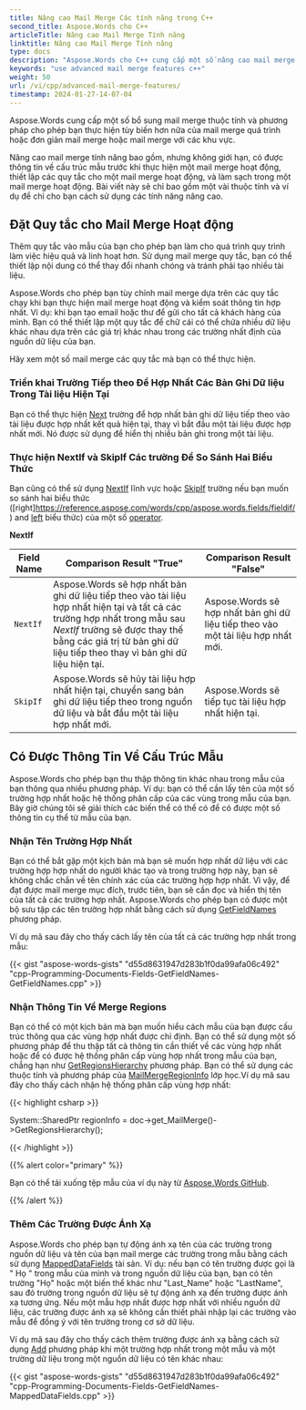 ```yaml
---
title: Nâng cao Mail Merge Các tính năng trong C++
second_title: Aspose.Words cho C++
articleTitle: Nâng cao Mail Merge Tính năng
linktitle: Nâng cao Mail Merge Tính năng
type: docs
description: "Aspose.Words cho C++ cung cấp một số nâng cao mail merge các tính năng cho phép bạn thực hiện thêm mail merge tùy chỉnh. Ví dụ: lấy thông tin về cấu trúc mẫu, thiết lập quy tắc, dọn dẹp sau khi mail merge hoạt động, và những người khác."
keywords: "use advanced mail merge features c++"
weight: 50
url: /vi/cpp/advanced-mail-merge-features/
timestamp: 2024-01-27-14-07-04
---
```


Aspose.Words cung cấp một số bổ sung mail merge thuộc tính và phương pháp cho phép bạn thực hiện tùy biến hơn nữa của mail merge quá trình hoặc đơn giản mail merge hoặc mail merge với các khu vực.

Nâng cao mail merge tính năng bao gồm, nhưng không giới hạn, có được thông tin về cấu trúc mẫu trước khi thực hiện một mail merge hoạt động, thiết lập các quy tắc cho một mail merge hoạt động, và làm sạch trong một mail merge hoạt động. Bài viết này sẽ chỉ bao gồm một vài thuộc tính và ví dụ để chỉ cho bạn cách sử dụng các tính năng nâng cao.

## Đặt Quy tắc cho Mail Merge Hoạt động

Thêm quy tắc vào mẫu của bạn cho phép bạn làm cho quá trình quy trình làm việc hiệu quả và linh hoạt hơn. Sử dụng mail merge quy tắc, bạn có thể thiết lập nội dung có thể thay đổi nhanh chóng và tránh phải tạo nhiều tài liệu.

Aspose.Words cho phép bạn tùy chỉnh mail merge dựa trên các quy tắc chạy khi bạn thực hiện mail merge hoạt động và kiểm soát thông tin hợp nhất. Ví dụ: khi bạn tạo email hoặc thư để gửi cho tất cả khách hàng của mình. Bạn có thể thiết lập một quy tắc để chữ cái có thể chứa nhiều dữ liệu khác nhau dựa trên các giá trị khác nhau trong các trường nhất định của nguồn dữ liệu của bạn.

Hãy xem một số mail merge các quy tắc mà bạn có thể thực hiện.

### Triển khai Trường Tiếp theo Để Hợp Nhất Các Bản Ghi Dữ liệu Trong Tài liệu Hiện Tại

Bạn có thể thực hiện [Next](https://reference.aspose.com/words/cpp/aspose.words.fields/fieldnext/) trường để hợp nhất bản ghi dữ liệu tiếp theo vào tài liệu được hợp nhất kết quả hiện tại, thay vì bắt đầu một tài liệu được hợp nhất mới. Nó được sử dụng để hiển thị nhiều bản ghi trong một tài liệu.

### Thực hiện NextIf và SkipIf Các trường Để So Sánh Hai Biểu Thức

Bạn cũng có thể sử dụng [NextIf](https://reference.aspose.com/words/cpp/aspose.words.fields/fieldnextif) lĩnh vực hoặc [SkipIf](https://reference.aspose.com/words/cpp/aspose.words.fields/fieldskipif/) trường nếu bạn muốn so sánh hai biểu thức ([right]https://reference.aspose.com/words/cpp/aspose.words.fields/fieldif/) and [left](https://reference.aspose.com/words/cpp/aspose.words.fields/fieldif/get_leftexpression/) biểu thức) của một số [operator](https://reference.aspose.com/words/cpp/aspose.words.fields/fieldskipif/get_comparisonoperator/).

**NextIf**

| **Field Name** | **Comparison Result "True"** | **Comparison Result "False"** |
| -------------- | ------------------------------------------------------------ | ------------------------------------------------------------ |
| `NextIf` | Aspose.Words sẽ hợp nhất bản ghi dữ liệu tiếp theo vào tài liệu hợp nhất hiện tại và tất cả các trường hợp nhất trong mẫu sau *NextIf* trường sẽ được thay thế bằng các giá trị từ bản ghi dữ liệu tiếp theo thay vì bản ghi dữ liệu hiện tại. | Aspose.Words sẽ hợp nhất bản ghi dữ liệu tiếp theo vào một tài liệu hợp nhất mới. |
| `SkipIf` | Aspose.Words sẽ hủy tài liệu hợp nhất hiện tại, chuyển sang bản ghi dữ liệu tiếp theo trong nguồn dữ liệu và bắt đầu một tài liệu hợp nhất mới. | Aspose.Words sẽ tiếp tục tài liệu hợp nhất hiện tại. |

## Có Được Thông Tin Về Cấu Trúc Mẫu

Aspose.Words cho phép bạn thu thập thông tin khác nhau trong mẫu của bạn thông qua nhiều phương pháp. Ví dụ: bạn có thể cần lấy tên của một số trường hợp nhất hoặc hệ thống phân cấp của các vùng trong mẫu của bạn. Bây giờ chúng tôi sẽ giải thích các biến thể có thể có để có được một số thông tin cụ thể từ mẫu của bạn.

### Nhận Tên Trường Hợp Nhất

Bạn có thể bắt gặp một kịch bản mà bạn sẽ muốn hợp nhất dữ liệu với các trường hợp hợp nhất do người khác tạo và trong trường hợp này, bạn sẽ không chắc chắn về tên chính xác của các trường hợp hợp nhất. Vì vậy, để đạt được mail merge mục đích, trước tiên, bạn sẽ cần đọc và hiển thị tên của tất cả các trường hợp nhất. Aspose.Words cho phép bạn có được một bộ sưu tập các tên trường hợp nhất bằng cách sử dụng [GetFieldNames](https://reference.aspose.com/words/cpp/aspose.words.mailmerging/mailmerge/getfieldnames/) phương pháp.

Ví dụ mã sau đây cho thấy cách lấy tên của tất cả các trường hợp nhất trong mẫu:

{{< gist "aspose-words-gists" "d55d8631947d283b1f0da99afa06c492" "cpp-Programming-Documents-Fields-GetFieldNames-GetFieldNames.cpp" >}}

### Nhận Thông Tin Về Merge Regions

Bạn có thể có một kịch bản mà bạn muốn hiểu cách mẫu của bạn được cấu trúc thông qua các vùng hợp nhất được chỉ định. Bạn có thể sử dụng một số phương pháp để thu thập tất cả thông tin cần thiết về các vùng hợp nhất hoặc để có được hệ thống phân cấp vùng hợp nhất trong mẫu của bạn, chẳng hạn như [GetRegionsHierarchy](https://reference.aspose.com/words/cpp/aspose.words.mailmerging/mailmerge/getregionshierarchy/) phương pháp. Bạn có thể sử dụng các thuộc tính và phương pháp của [MailMergeRegionInfo](https://reference.aspose.com/words/cpp/aspose.words.mailmerging/mailmergeregioninfo/) lớp học.Ví dụ mã sau đây cho thấy cách nhận hệ thống phân cấp vùng hợp nhất:

{{< highlight csharp >}}

System::SharedPtr<MailMergeRegionInfo> regionInfo = doc->get_MailMerge()->GetRegionsHierarchy();

{{< /highlight >}}


{{% alert color="primary" %}}

Bạn có thể tải xuống tệp mẫu của ví dụ này từ [Aspose.Words GitHub](https://github.com/aspose-words/Aspose.Words-for-C/tree/master/Examples).

{{% /alert %}}

### Thêm Các Trường Được Ánh Xạ

Aspose.Words cho phép bạn tự động ánh xạ tên của các trường trong nguồn dữ liệu và tên của bạn mail merge các trường trong mẫu bằng cách sử dụng [MappedDataFields](https://reference.aspose.com/words/cpp/aspose.words.mailmerging/mailmerge/get_mappeddatafields/) tài sản. Ví dụ: nếu bạn có tên trường được gọi là " Họ " trong mẫu của mình và trong nguồn dữ liệu của bạn, bạn có tên trường "Họ" hoặc một biến thể khác như "Last_Name" hoặc "LastName", sau đó trường trong nguồn dữ liệu sẽ tự động ánh xạ đến trường được ánh xạ tương ứng. Nếu một mẫu hợp nhất được hợp nhất với nhiều nguồn dữ liệu, các trường được ánh xạ sẽ không cần thiết phải nhập lại các trường vào mẫu để đồng ý với tên trường trong cơ sở dữ liệu.

Ví dụ mã sau đây cho thấy cách thêm trường được ánh xạ bằng cách sử dụng [Add](https://reference.aspose.com/words/cpp/aspose.words.mailmerging/mappeddatafieldcollection/add/) phương pháp khi một trường hợp nhất trong một mẫu và một trường dữ liệu trong một nguồn dữ liệu có tên khác nhau:

{{< gist "aspose-words-gists" "d55d8631947d283b1f0da99afa06c492" "cpp-Programming-Documents-Fields-GetFieldNames-MappedDataFields.cpp" >}}
